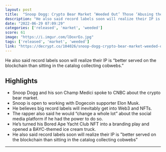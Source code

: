 ```yaml
---
layout: post
title:  "Snoop Dogg: Crypto Bear Market ‘Weeded Out’ Those ‘Abusing the Opportunities’"
description: "He also said record labels soon will realize their IP is “better served on the blockchain than sitting in the catalog collecting cobwebs.”"
date: "2022-06-29 07:09:29"
categories: ['released', 'market', 'weeded']
score: 61
image: "https://i.imgur.com/lDoxrEo.jpg"
tags: ['released', 'market', 'weeded']
link: "https://decrypt.co/104026/snoop-dogg-crypto-bear-market-weeded-out-those-abusing-the-opportunities"
---
```


He also said record labels soon will realize their IP is “better served on the blockchain than sitting in the catalog collecting cobwebs.”

## Highlights

- Snoop Dogg and his son Champ Medici spoke to CNBC about the crypto bear market.
- Snoop is open to working with Dogecoin supporter Elon Musk.
- He believes big record labels will inevitably get into Web3 and NFTs.
- The rapper also said he would “change a whole lot” about the social media platform if he had the power to do so.
- He’s turned his Bored Ape Yacht Club NFT into a branding play and opened a BAYC-themed ice cream truck.
- He also said record labels soon will realize their IP is "better served on the blockchain than sitting in the catalog collecting cobwebs"

---
